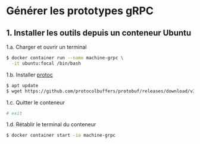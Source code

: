 # Générer les prototypes gRPC

## 1. Installer les outils depuis un conteneur Ubuntu

1.a. Charger et ouvrir un terminal

```bash
$ docker container run --name machine-grpc \
  -it ubuntu:focal /bin/bash
```

1.b. Installer [protoc](https://github.com/protocolbuffers/protobuf/releases/tag/v3.9.1)

```bash
$ apt update
$ wget https://github.com/protocolbuffers/protobuf/releases/download/v3.9.1/protoc-3.9.1-linux-x86_64.zip
```

1.c. Quitter le conteneur

```bash
# exit
```

1.d. Rétablir le terminal du conteneur

```bash
$ docker container start -ia machine-grpc
```


